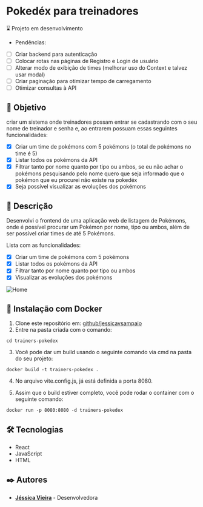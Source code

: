# Pokedéx para treinadores

:hourglass: Projeto em desenvolvimento 
- Pendências:
- [ ] Criar backend para autenticação
- [ ] Colocar rotas nas páginas de Registro e Login de usuário
- [ ] Alterar modo de exibição de times (melhorar uso do Context e talvez usar modal)
- [ ] Criar paginação para otimizar tempo de carregamento
- [ ] Otimizar consultas à API

## 🎯 Objetivo
criar um sistema onde treinadores possam entrar se cadastrando com o seu nome de treinador e senha e, ao entrarem possuam essas seguintes funcionalidades:
- [X] Criar um time de pokémons com 5 pokémons (o total de pokémons no time é 5)
- [X] Listar todos os pokémons da API
- [X] Filtrar tanto por nome quanto por tipo ou ambos, se eu não achar o pokémons pesquisando pelo nome quero que seja informado que o pokémon que eu procurei não existe na pokedéx
- [X] Seja possível visualizar as evoluções dos pokémons

## 📘 Descrição
Desenvolvi o frontend de uma aplicação web de listagem de Pokémons, onde é possível procurar um Pokémon por nome, tipo ou ambos, além de ser possível criar times de até 5 Pokémons.

Lista com as funcionalidades:

- [X] Criar um time de pokémons com 5 pokémons
- [X] Listar todos os pokémons da API
- [X] Filtrar tanto por nome quanto por tipo ou ambos
- [X] Visualizar as evoluções dos pokémons

![Home](https://github.com/jessicavsampaio/trainers-pokedex/blob/main/assets/Print_Home_.png)

## 🔧 Instalação com Docker
1. Clone este repositório em: [github/jessicavsampaio](https://github.com/jessicavsampaio/trainers-pokedex)
2. Entre na pasta criada com o comando:

```
cd trainers-pokedex
```

3. Você pode dar um build usando o seguinte comando via cmd na pasta do seu projeto:
```
docker build -t trainers-pokedex .
```

4. No arquivo vite.config.js, já está definida a porta 8080.

5. Assim que o build estiver completo, você pode rodar o container com o seguinte comando:
```
docker run -p 8080:8080 -d trainers-pokedex
```


## 🛠️ Tecnologias

* React
* JavaScript
* HTML


## ✒️ Autores

* **[Jéssica Vieira](https://www.linkedin.com/in/jessicavsampaio/)** - Desenvolvedora
